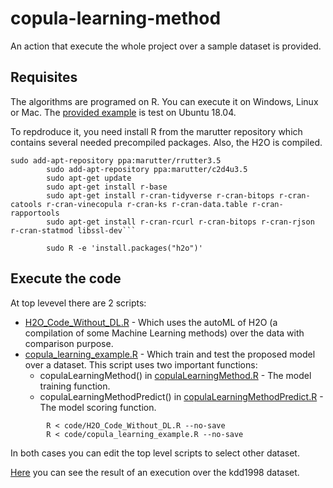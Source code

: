# copula-learning-method

An action that execute the whole project over a sample dataset is provided.

## Requisites

The algorithms are programed on R. You can execute it on Windows, Linux or Mac. The [provided example](.github/workflows/blank.yml) is test on Ubuntu 18.04.

To repdroduce it, you need install R from the marutter repository which contains several needed precompiled packages. Also, the H2O is compiled.

```
sudo add-apt-repository ppa:marutter/rrutter3.5
        sudo add-apt-repository ppa:marutter/c2d4u3.5
        sudo apt-get update
        sudo apt-get install r-base
        sudo apt-get install r-cran-tidyverse r-cran-bitops r-cran-catools r-cran-vinecopula r-cran-ks r-cran-data.table r-cran-rapportools
        sudo apt-get install r-cran-rcurl r-cran-bitops r-cran-rjson r-cran-statmod libssl-dev```
        
        sudo R -e 'install.packages("h2o")'
```

## Execute the code

At top levevel there are 2 scripts:
- [H2O_Code_Without_DL.R](code/H2O_Code_Without_DL.R) - Which uses the autoML of H2O (a compilation of some Machine Learning methods) over the data with comparison purpose.
- [copula_learning_example.R](code/copula_learning_example.R) - Which train and test the proposed model over a dataset. This script uses two important functions:
  - copulaLearningMethod() in [copulaLearningMethod.R](code/copulaLearningMethod.R) - The model training function.
  - copulaLearningMethodPredict() in [copulaLearningMethodPredict.R](code/copulaLearningMethodPredict.R) - The model scoring function.

```
        R < code/H2O_Code_Without_DL.R --no-save
        R < code/copula_learning_example.R --no-save
```
In both cases you can edit the top level scripts to select other dataset.

[Here](https://github.com/jfvelezserrano/copula-learning-method/runs/703504103?check_suite_focus=true) you can see the result of an execution over the kdd1998 dataset.

